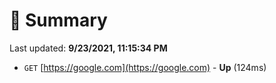 # 📖 Summary
Last updated: **9/23/2021, 11:15:34 PM**

- `GET` [https://google.com](https://google.com) - **Up** (124ms)
